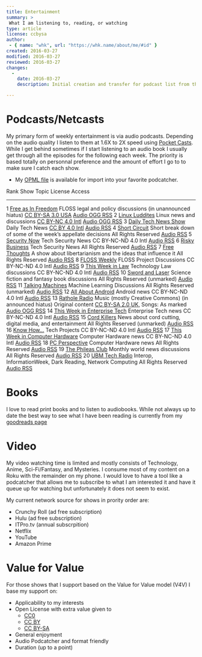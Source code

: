 ```yaml
---
title: Entertainment
summary: >
 What I am listening to, reading, or watching
type: article
license: ccbysa
author:
 - { name: "whk", url: "https://whk.name/about/me/#id" }
created: 2016-03-27
modified: 2016-03-27
reviewed: 2016-03-27
changes:
  -
    date: 2016-03-27
    description: Initial creation and transfer for podcast list from the /about/me/ page

---
```


Podcasts/Netcasts
=============================================================================================================================================================

My primary form of weekly entertainment is via audio podcasts.  Depending on the audio quality I listen to them at 1.6X to 2X speed 
using [Pocket Casts](http://www.shiftyjelly.com/pocketcasts). While I get behind sometimes if I start listening to an audio book I 
usually get through all the episodes for the following each week.
The priority is based totally on personnal preference and the amount of
effort I go to to make sure I catch each show.

* My [OPML file](podcasts_opml.xml) is available for import into your favorite podcatcher.

 Rank   Show                                          Topic                                                        License                                                           Access
------ --------------------------------------------- -----------------------------------------------------------  ----------------------------------------------------------------- -------------------------------
   1   [Free as In Freedom][FAIF Site]               FLOSS legal and policy discussions (in unannounced hiatus)   [CC BY-SA 3.0 USA][FAIF Lic]                                      [Audio OGG RSS][FAIF Url]
   2   [Linux Luddites][Luddite Site]                Linux news and discussions                                   [CC BY-NC 4.0 Intl][Luddite Lic]                                  [Audio OGG RSS][Luddite Url]
   3   [Daily Tech News Show][DTNS Site]             Daily Tech News                                              [CC BY 4.0 Intl][DTNS Lic]                                        [Audio RSS][DTNS Url]
   4   [Short Circuit][SHRT Site]                    Short break down of some of the week’s appellate decisions   All Rights Reserved                                               [Audio RSS][SHRT Url]
   5   [Security Now][SecNow Site]                   Tech Security News                                           CC BY-NC-ND 4.0 Intl                                              [Audio RSS][SecNow Url]
   6   [Risky Business][Risky Site]                  Tech Security News                                           All Rights Reserved                                               [Audio RSS][Risky Url]
   7   [Free Thoughts][FT Site]                      A show about libertarianism and the ideas that influence it  All Rights Reserved                                               [Audio RSS][FT Url]
   8   [FLOSS Weekly][FLOSS Site]                    FLOSS Project Discussions                                    CC BY-NC-ND 4.0 Intl                                              [Audio RSS][FLOSS Url]
   9   [This Week in Law][TWIL Site]                 Technology Law discussions                                   CC BY-NC-ND 4.0 Intl                                              [Audio RSS][TWIL Url]
  10   [Sword and Laser][SandL Site]                 Science fiction and fantasy book discussions                 All Rights Reserved (unmarked)                                    [Audio RSS][SandL Url]
  11   [Talking Machines][Talking Site]              Machine Learning Discussions                                 All Rights Reserved (unmarked)                                    [Audio RSS][Talking Url]
  12   [All About Android][AAA Site]                 Android news                                                 CC BY-NC-ND 4.0 Intl                                              [Audio RSS][AAA Url]
  13   [Rathole Radio][Rathole Site]                 Music (mostly Creative Commons) (in announced hiatus)        Original content [CC BY-SA 2.0 UK][Rathole Lic], Songs: As marked [Audio OGG RSS][Rathole Url]
  14   [This Week in Enterprise Tech][TWIET Site]    Enterprise Tech news                                         CC BY-NC-ND 4.0 Intl                                              [Audio RSS][TWIET Url]
  15   [Cord Killers][CordK Site]                    News about cord cutting, digital media, and entertainment    All Rights Reserved (unmarked)                                    [Audio RSS][CordK Url]
  16   [Know How...][KH Site]                        Tech Projects                                                CC BY-NC-ND 4.0 Intl                                              [Audio RSS][KH Url]
  17   [This Week in Computer Hardware][TWITCH Site] Computer Hardware news                                       CC BY-NC-ND 4.0 Intl                                              [Audio RSS][TWITCH Url]
  18   [PC Perspective][PCPER Site]                  Computer Hardware news                                       All Rights Reserved                                               [Audio RSS][PCPER Url]
  19   [The Phileas Club][Phileas Site]              Monthly world news discussions                               All Rights Reserved                                               [Audio RSS][Phileas Url]
  20   [UBM Tech Radio][UBM Site]                    Interop, InformationWeek, Dark Reading, Network Computing    All Rights Reserved                                               [Audio RSS][UBM Url]

<!-- Show URLs -->
[FAIF Site]:    http://faif.us/              
[FAIF Lic]:     http://faif.us/license/      
[FAIF Url]:     http://faif.us/feeds/cast-ogg/
[SecNow Site]:  http://twit.tv/show/security-now
[SecNow Url]:   http://feeds.twit.tv/sn.xml
[Risky Site]:   http://risky.biz/
[Risky Url]:    http://risky.biz/feeds/risky-business
[Luddite Site]: https://linuxluddites.com/
[Luddite Lic]:  https://linuxluddites.com/
[Luddite Url]:  http://feeds.feedburner.com/LinuxLudditesOgg
[DTNS Site]:    https://www.patreon.com/acedtect?rf=382922
[DTNS Lic]:     http://www.dailytechnewsshow.com/about/
[DTNS Url]:     http://feeds.feedburner.com/DailyTechNewsShow
[SHRT Site]:    http://ij.org/about-us/shortcircuit/
[SHRT Url]:     http://feeds.soundcloud.com/users/soundcloud:users:84493247/sounds.rss
[FT Site]:      http://www.libertarianism.org/media/free-thoughts
[FT Url]:       http://www.libertarianism.org/rss/podcast/free-thoughts
[FLOSS Site]:   http://twit.tv/show/floss-weekly
[FLOSS Url]:    http://feeds.twit.tv/floss.xml
[TWIL Site]:    http://twit.tv/show/this-week-in-law
[TWIL Url]:     http://feeds.twit.tv/twil.xml
[SandL Site]:   https://www.patreon.com/swordandlaser?rf=382922
[SandL Url]:    http://feeds.feedburner.com/TheSwordAndLaser
[Talking Site]: http://www.thetalkingmachines.com/
[Talking Url]:  http://feeds.feedburner.com/Episodes-TalkingMachines
[AAA Site]:     http://twit.tv/show/all-about-android
[AAA Url]:      http://feeds.twit.tv/aaa.xml
[Rathole Site]: http://ratholeradio.org/
[Rathole Lic]:  http://ratholeradio.org/about/
[Rathole Url]:  http://feeds2.feedburner.com/RatholeRadio-ogg
[TWIET Site]:   http://twit.tv/show/this-week-in-enterprise-tech
[TWIET Url]:    http://feeds.twit.tv/twiet.xml
[CordK Site]:   https://www.patreon.com/cordkillers?rf=382922
[CordK Url]:    http://feeds.feedburner.com/Cordkillers
[TWITCH Site]:  http://twit.tv/show/this-week-in-computer-hardware
[TWITCH Url]:   http://feeds.twit.tv/twich.xml
[PCPER Site]:   http://www.pcper.com/podcast
[PCPER Url]:    http://www.pcper.com/rss/podcasts.rss
[Phileas Site]: https://www.patreon.com/ThePhileasClub?rf=382922
[Phileas Url]:  http://feeds.feedburner.com/ThePhileasClub
[UBM Site]:     http://www.blogtalkradio.com/e2radio
[UBM Url]:      http://www.blogtalkradio.com/e2radio/podcast
[KH Site]:      http://twit.tv/show/know-how
[KH Url]:       http://feeds.twit.tv/kh.xml


Books
==========================================================================================================================================

I love to read print books and to listen to audiobooks.  While not always up to date the best way to see what I have been reading
is currently from my [goodreads page](https://www.goodreads.com/user/show/3433866-warren-knight)

Video
==========================================================================================================================================

My video watching time is limited and mostly consists of Technology, Anime, Sci-Fi/Fantasy, and Mysteries.  I consume most of my content
on a Roku with the remainder on my phone.   I would love to have a tool like a podcatcher that allows me to subscribe to what I am interested
it and have it queue up for watching but unfortunately it does not seem to exist.  

My current network source for shows in prority order are:

* Crunchy Roll (ad free subscription)
* Hulu (ad free subscription)
* ITPro.tv (annual subscrpition)
* Netflix
* YouTube
* Amazon Prime



Value for Value
=============================================================================================================================================================

For those shows that I support based on the Value for Value model (V4V) I base my support on:

* Applicability to my interests
* Open License with extra value given to
    - <a href="https://creativecommons.org/about/cc0">CC0</a>
    - <a href="https://creativecommons.org/licenses/by/4.0/">CC BY</a>
    - <a href="https://creativecommons.org/licenses/by-sa/4.0/">CC BY-SA</a>
* General enjoyment
* Audio Podcatcher and format friendly
* Duration (up to a point)


<!--
  <tr>
   <td><a href="https://www.patreon.com/TekThing?rf=382922">TekThing</a></td>
   <td>All things tech</td>
   <td>All Rights Reserved (unmarked)</td>
   <td><a href="https://www.youtube.com/channel/UC6sWaC11f4mxnizvOroOvkQ">YouTube</a></td>
   <td>Y</td>
  </tr>
-->
